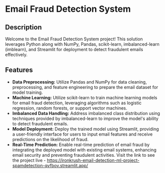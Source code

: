 # Email Fraud Detection System

## Description

Welcome to the Email Fraud Detection System project! This solution leverages Python along with NumPy, Pandas, scikit-learn, imbalanced-learn (imblearn), and Streamlit for deployment to detect fraudulent emails effectively.

## Features

- **Data Preprocessing:** Utilize Pandas and NumPy for data cleaning, preprocessing, and feature engineering to prepare the email dataset for model training.
- **Machine Learning:** Utilize scikit-learn to train machine learning models for email fraud detection, leveraging algorithms such as logistic regression, random forests, or support vector machines.
- **Imbalanced Data Handling:** Address imbalanced class distribution using techniques provided by imbalanced-learn to improve the model's ability to detect fraudulent emails.
- **Model Deployment:** Deploy the trained model using Streamlit, providing a user-friendly interface for users to input email features and receive predictions on the likelihood of fraud.
- **Real-Time Prediction:** Enable real-time prediction of email fraud by integrating the deployed model with existing email systems, enhancing email security and preventing fraudulent activities.
Visit the link to see the project live - https://ironkrush-email-detection-ml-project-spamdetection-qvfbov.streamlit.app/
